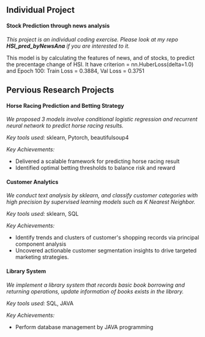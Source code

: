 ## Individual Project
#### Stock Prediction through news analysis
*This project is an individual coding exercise. Please look at my repo __HSI_pred_byNewsAna__ if you are interested to it.*

This model is by calculating the features of news, and of stocks, to predict the precentage change of HSI.
It have criterion = nn.HuberLoss(delta=1.0) and Epoch 100: Train Loss = 0.3884, Val Loss = 0.3751


## Pervious Research Projects
#### Horse Racing Prediction and Betting Strategy
*We proposed 3 models involve conditional logistic regression and recurrent neural network to predict horse racing results.*

*Key tools used:* sklearn, Pytorch, beautifulsoup4

*Key Achievements:*
- Delivered a scalable framework for predicting horse racing result
- Identified optimal betting thresholds to balance risk and reward


#### Customer Analytics
*We conduct text analysis by sklearn, and classify customer categories with high precision by supervised learning models such as K Nearest Neighbor.*

*Key tools used:* sklearn, SQL

*Key Achievements:*
- Identify trends and clusters of customer's shopping records via principal component analysis
- Uncovered actionable customer segmentation insights to drive targeted marketing strategies.

#### Library System
*We implement a library system that records basic book borrowing and returning operations, update information of books exists in the library.*

*Key tools used:* SQL, JAVA

*Key Achievements:*
- Perform database management by JAVA programming


  
<!--
**LeeChingManJenny/LeeChingManJenny** is a ✨ _special_ ✨ repository because its `README.md` (this file) appears on your GitHub profile.

Here are some ideas to get you started:

- 🔭 I’m currently working on ...
- 🌱 I’m currently learning ...
- 👯 I’m looking to collaborate on ...
- 🤔 I’m looking for help with ...
- 💬 Ask me about ...
- 📫 How to reach me: ...
- 😄 Pronouns: ...
- ⚡ Fun fact: ...
-->
